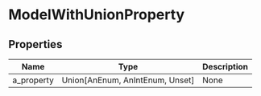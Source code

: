 # ModelWithUnionProperty


## Properties
Name | Type | Description
------------ | ------------- | -------------
a_property | Union[AnEnum, AnIntEnum, Unset] | None

